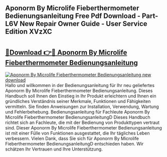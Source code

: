 ## Aponorm By Microlife Fieberthermometer Bedienungsanleitung Free Pdf Download - Part-L6V New Repair Owner Guide - User Service Edition XVzXC

# <h2><a href="http://df4max.blite.top/?on=Aponorm+By+Microlife+Fieberthermometer+Bedienungsanleitung">🔗Download 👉🔴 Aponorm By Microlife Fieberthermometer Bedienungsanleitung</a></h2>

[![Aponorm By Microlife Fieberthermometer Bedienungsanleitung new download](https://i.imgur.com/lujVjoI.png)](http://df4max.blite.top/?on=Aponorm+By+Microlife+Fieberthermometer+Bedienungsanleitung)
Hallo und willkommen in der Bedienungsanleitung für Ihr neu geliefertes Aponorm By Microlife Fieberthermometer Bedienungsanleitung. Dieses Handbuch soll Ihnen den Einstieg in Ihr Produkt erleichtern und Ihnen ein gründliches Verständnis seiner Merkmale, Funktionen und Fähigkeiten vermitteln. Sie finden Anweisungen zur Installation, Verwendung, Wartung und Fehlerbehebung. Bedienungsanleitung für Fachleute Aponorm By Microlife Fieberthermometer BedienungsanleitungD Dieses Handbuch richtet sich an Fachleute, die mit der Bedienung von Produkttypen vertraut sind. Dieser Aponorm By Microlife Fieberthermometer Bedienungsanleitung ist mit einer Fülle von Funktionen ausgestattet, die Ihr tägliches Leben verbessern. Vielen Dank, dass Sie sich für Aponorm By Microlife Fieberthermometer BedienungsanleitungD entschieden haben. Wir schätzen Ihr Vertrauen und Ihre Unterstützung.
